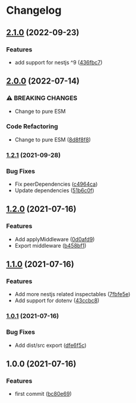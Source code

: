 # Changelog

## [2.1.0](https://www.github.com/cobraz/nestjs-envalid/compare/v2.0.0...v2.1.0) (2022-09-23)


### Features

* add support for nestjs ^9 ([436fbc7](https://www.github.com/cobraz/nestjs-envalid/commit/436fbc701712865ba628c9e7c3087ae5b8f9ed09))

## [2.0.0](https://www.github.com/cobraz/nestjs-envalid/compare/v1.2.1...v2.0.0) (2022-07-14)


### ⚠ BREAKING CHANGES

* Change to pure ESM

### Code Refactoring

* Change to pure ESM ([8d8f8f8](https://www.github.com/cobraz/nestjs-envalid/commit/8d8f8f845ccea464c622550306c6a06820b8925d))

### [1.2.1](https://www.github.com/cobraz/nestjs-envalid/compare/v1.2.0...v1.2.1) (2021-09-28)


### Bug Fixes

* Fix peerDependencies ([c4964ca](https://www.github.com/cobraz/nestjs-envalid/commit/c4964ca8fe30e8fe66f7f182aa40a1e09f428b5e))
* Update dependencies ([51b6c0f](https://www.github.com/cobraz/nestjs-envalid/commit/51b6c0f9b73bf6d4ee0b6cc7cbc051d6d9d9d291))

## [1.2.0](https://www.github.com/cobraz/nestjs-envalid/compare/v1.1.0...v1.2.0) (2021-07-16)


### Features

* Add applyMiddleware ([0d0afd9](https://www.github.com/cobraz/nestjs-envalid/commit/0d0afd9bcd6e201b61512b0c79b7a4e813113715))
* Export middleware ([b458bf1](https://www.github.com/cobraz/nestjs-envalid/commit/b458bf1fbd71ebcd2748c784eae89e68e12dc078))

## [1.1.0](https://www.github.com/cobraz/nestjs-envalid/compare/v1.0.1...v1.1.0) (2021-07-16)


### Features

* Add more nestjs related inspectables ([7fbfe5e](https://www.github.com/cobraz/nestjs-envalid/commit/7fbfe5ea79413030e90b703239e590d4e4104d79))
* Add support for dotenv ([43ccbc8](https://www.github.com/cobraz/nestjs-envalid/commit/43ccbc83b50f9b064c75bc8bcbd7ef6453b8f29d))

### [1.0.1](https://www.github.com/cobraz/nestjs-envalid/compare/v1.0.0...v1.0.1) (2021-07-16)


### Bug Fixes

* Add dist/src export ([dfe6f5c](https://www.github.com/cobraz/nestjs-envalid/commit/dfe6f5cb0be60b47ad398fe97475526eb4b7432e))

## 1.0.0 (2021-07-16)


### Features

* first commit ([bc80e69](https://www.github.com/cobraz/nestjs-envalid/commit/bc80e6958146ad83736c752d17c884d4548bf265))
